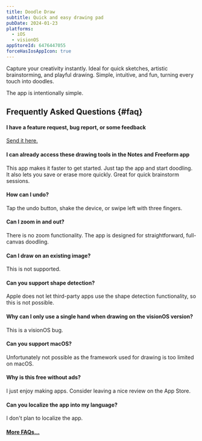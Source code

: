 ```yaml
---
title: Doodle Draw
subtitle: Quick and easy drawing pad
pubDate: 2024-01-23
platforms:
  - iOS
  - visionOS
appStoreId: 6476447055
forceHasIosAppIcon: true
---
```


Capture your creativity instantly. Ideal for quick sketches, artistic brainstorming, and playful drawing. Simple, intuitive, and fun, turning every touch into doodles.

The app is intentionally simple.

## Frequently Asked Questions {#faq}

#### I have a feature request, bug report, or some feedback

[Send it here.](https://o9-9.github.io/feedback?product=Doodle%20Draw&referrer=Website-FAQ)

#### I can already access these drawing tools in the Notes and Freeform app

This app makes it faster to get started. Just tap the app and start doodling. It also lets you save or erase more quickly. Great for quick brainstorm sessions.

#### How can I undo?

Tap the undo button, shake the device, or swipe left with three fingers.

#### Can I zoom in and out?

There is no zoom functionality. The app is designed for straightforward, full-canvas doodling.

#### Can I draw on an existing image?

This is not supported.

#### Can you support shape detection?

Apple does not let third-party apps use the shape detection functionality, so this is not possible.

#### Why can I only use a single hand when drawing on the visionOS version?

This is a visionOS bug.

#### Can you support macOS?

Unfortunately not possible as the framework used for drawing is too limited on macOS.

#### Why is this free without ads?

I just enjoy making apps. Consider leaving a nice review on the App Store.

#### Can you localize the app into my language?

I don't plan to localize the app.

#### [More FAQs…](/apps/faq)
